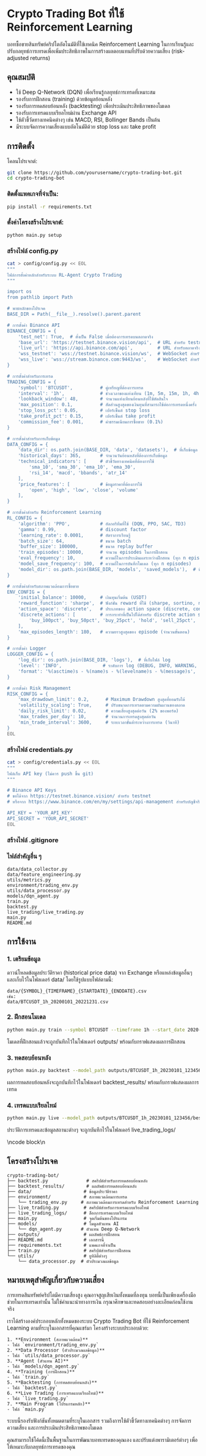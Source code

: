 # Crypto Trading Bot ที่ใช้ Reinforcement Learning

บอทซื้อขายสินทรัพย์คริปโตอัตโนมัติที่ใช้เทคนิค Reinforcement Learning ในการเรียนรู้และปรับกลยุทธ์การเทรดเพื่อเพิ่มประสิทธิภาพในการสร้างผลตอบแทนที่ปรับด้วยความเสี่ยง (risk-adjusted returns)

## คุณสมบัติ

- ใช้ Deep Q-Network (DQN) เพื่อเรียนรู้กลยุทธ์การเทรดที่เหมาะสม
- รองรับการฝึกสอน (training) ด้วยข้อมูลย้อนหลัง
- รองรับการทดสอบย้อนหลัง (backtesting) เพื่อประเมินประสิทธิภาพของโมเดล
- รองรับการเทรดแบบเรียลไทม์ผ่าน Exchange API
- ใช้ตัวชี้วัดทางเทคนิคต่างๆ เช่น MACD, RSI, Bollinger Bands เป็นต้น
- มีระบบจัดการความเสี่ยงแบบอัตโนมัติด้วย stop loss และ take profit

## การติดตั้ง

โคลนโปรเจกต์:
```bash
git clone https://github.com/yourusername/crypto-trading-bot.git
cd crypto-trading-bot
```

### ติดตั้งแพคเกจที่จำเป็น:

```bash
pip install -r requirements.txt
```
### ตั้งค่าโครงสร้างโปรเจกต์:

```bash
python main.py setup
```
### สร้างไฟล์ config.py
```bash
cat > config/config.py << EOL
"""
ไฟล์การตั้งค่าหลักสำหรับระบบ RL-Agent Crypto Trading
"""

import os
from pathlib import Path

# พาธหลักของโปรเจค
BASE_DIR = Path(__file__).resolve().parent.parent

# การตั้งค่า Binance API
BINANCE_CONFIG = {
    'test_net': True,  # ตั้งเป็น False เมื่อต้องการเทรดบนตลาดจริง
    'base_url': 'https://testnet.binance.vision/api',  # URL สำหรับ testnet
    'live_url': 'https://api.binance.com/api',         # URL สำหรับตลาดจริง
    'wss_testnet': 'wss://testnet.binance.vision/ws',  # WebSocket สำหรับ testnet
    'wss_live': 'wss://stream.binance.com:9443/ws',    # WebSocket สำหรับตลาดจริง
}

# การตั้งค่าสำหรับการเทรด
TRADING_CONFIG = {
    'symbol': 'BTCUSDT',          # คู่เหรียญที่ต้องการเทรด
    'interval': '1h',             # ช่วงเวลาของแท่งเทียน (1m, 5m, 15m, 1h, 4h, 1d)
    'lookback_window': 48,        # จำนวนแท่งเทียนย้อนหลังที่ใช้ตัดสินใจ
    'max_position': 0.1,          # สัดส่วนสูงสุดของเงินทุนที่สามารถใช้ต่อการเทรดหนึ่งครั้ง
    'stop_loss_pct': 0.05,        # เปอร์เซ็นต์ stop loss
    'take_profit_pct': 0.15,      # เปอร์เซ็นต์ take profit
    'commission_fee': 0.001,      # ค่าธรรมเนียมการซื้อขาย (0.1%)
}

# การตั้งค่าสำหรับการเก็บข้อมูล
DATA_CONFIG = {
    'data_dir': os.path.join(BASE_DIR, 'data', 'datasets'),  # ที่เก็บข้อมูล
    'historical_days': 365,       # จำนวนวันย้อนหลังที่ต้องการเก็บข้อมูล
    'technical_indicators': [     # ตัวชี้วัดทางเทคนิคที่ต้องการใช้
        'sma_10', 'sma_30', 'ema_10', 'ema_30', 
        'rsi_14', 'macd', 'bbands', 'atr_14'
    ],
    'price_features': [           # ข้อมูลราคาที่ต้องการใช้
        'open', 'high', 'low', 'close', 'volume'
    ],
}

# การตั้งค่าสำหรับ Reinforcement Learning
RL_CONFIG = {
    'algorithm': 'PPO',           # อัลกอริทึมที่ใช้ (DQN, PPO, SAC, TD3)
    'gamma': 0.99,                # discount factor
    'learning_rate': 0.0001,      # อัตราการเรียนรู้
    'batch_size': 64,             # ขนาด batch
    'buffer_size': 100000,        # ขนาด replay buffer
    'train_episodes': 10000,      # จำนวน episodes ในการฝึกสอน
    'eval_frequency': 10,         # ความถี่ในการประเมินผลระหว่างฝึกสอน (ทุก n episodes)
    'model_save_frequency': 100,  # ความถี่ในการบันทึกโมเดล (ทุก n episodes)
    'model_dir': os.path.join(BASE_DIR, 'models', 'saved_models'),  # ที่เก็บโมเดล
}

# การตั้งค่าสำหรับสภาพแวดล้อมการซื้อขาย
ENV_CONFIG = {
    'initial_balance': 10000,     # เงินทุนเริ่มต้น (USDT)
    'reward_function': 'sharpe',  # ฟังก์ชัน reward ที่ใช้ (sharpe, sortino, return, custom)
    'action_space': 'discrete',   # ประเภทของ action space (discrete, continuous)
    'discrete_actions': [         # การกระทำที่เป็นไปได้สำหรับ discrete action space
        'buy_100pct', 'buy_50pct', 'buy_25pct', 'hold', 'sell_25pct', 'sell_50pct', 'sell_100pct'
    ],
    'max_episodes_length': 180,   # ความยาวสูงสุดของ episode (จำนวนขั้นตอน)
}

# การตั้งค่า Logger
LOGGER_CONFIG = {
    'log_dir': os.path.join(BASE_DIR, 'logs'),  # ที่เก็บไฟล์ log
    'level': 'INFO',               # ระดับการ log (DEBUG, INFO, WARNING, ERROR, CRITICAL)
    'format': '%(asctime)s - %(name)s - %(levelname)s - %(message)s',
}

# การตั้งค่า Risk Management
RISK_CONFIG = {
    'max_drawdown_limit': 0.2,      # Maximum Drawdown สูงสุดที่ยอมรับได้
    'volatility_scaling': True,     # ปรับขนาดการเทรดตามความผันผวนของตลาด
    'daily_risk_limit': 0.02,       # ความเสี่ยงสูงสุดต่อวัน (2% ของพอร์ต)
    'max_trades_per_day': 10,       # จำนวนการเทรดสูงสุดต่อวัน
    'min_trade_interval': 3600,     # ระยะเวลาขั้นต่ำระหว่างการเทรด (วินาที)
}
EOL
```

### สร้างไฟล์ credentials.py
```bash
cat > config/credentials.py << EOL
"""
ไฟล์เก็บ API key (ไม่ควร push ขึ้น git)
"""

# Binance API Keys
# ขอได้จาก https://testnet.binance.vision/ สำหรับ testnet
# หรือจาก https://www.binance.com/en/my/settings/api-management สำหรับบัญชีจริง

API_KEY = 'YOUR_API_KEY'
API_SECRET = 'YOUR_API_SECRET'
EOL
```
### สร้างไฟล์ .gitignore

### ไฟล์สำคัญอื่น ๆ
```
data/data_collector.py
data/feature_engineering.py
utils/metrics.py
environment/trading_env.py
utils/data_processor.py
models/dqn_agent.py
train.py
backtest.py
live_trading/live_trading.py
main.py
README.md
```

## การใช้งาน
### 1. เตรียมข้อมูล
ดาวน์โหลดข้อมูลประวัติราคา (historical price data) จาก Exchange หรือแหล่งข้อมูลอื่นๆ และเก็บไว้ในโฟลเดอร์ data/ โดยใช้รูปแบบไฟล์ตามนี้:
```
data/{SYMBOL}_{TIMEFRAME}_{STARTDATE}_{ENDDATE}.csv
เช่น:
data/BTCUSDT_1h_20200101_20221231.csv
```
### 2. ฝึกสอนโมเดล
```bash
python main.py train --symbol BTCUSDT --timeframe 1h --start_date 2020-01-01 --end_date 2022-12-31 --episodes 1000
```
โมเดลที่ฝึกสอนแล้วจะถูกบันทึกไว้ในโฟลเดอร์ outputs/ พร้อมกับกราฟแสดงผลการฝึกสอน

### 3. ทดสอบย้อนหลัง
```bash
python main.py backtest --model_path outputs/BTCUSDT_1h_20230101_123456/best_model.h5 --symbol BTCUSDT --timeframe 1h --start_date 2023-01-01 --end_date 2023-12-31
```
ผลการทดสอบย้อนหลังจะถูกบันทึกไว้ในโฟลเดอร์ backtest_results/ พร้อมกับกราฟแสดงผลการเทรด
### 4. เทรดแบบเรียลไทม์
```bash 
python main.py live --model_path outputs/BTCUSDT_1h_20230101_123456/best_model.h5 --symbol BTCUSDT --timeframe 15m --exchange binance --api_key YOUR_API_KEY --api_secret YOUR_API_SECRET --duration 24
```
ประวัติการเทรดและข้อมูลสถานะต่างๆ จะถูกบันทึกไว้ในโฟลเดอร์ live_trading_logs/

\ncode block\n

## โครงสร้างโปรเจค
```
crypto-trading-bot/
├── backtest.py              # สคริปต์สำหรับการทดสอบย้อนหลัง
├── backtest_results/        # ผลลัพธ์การทดสอบย้อนหลัง
├── data/                   # ข้อมูลประวัติราคา
├── environment/            # สภาพแวดล้อมการเทรด
│   └── trading_env.py     # สภาพแวดล้อมการเทรดสำหรับ Reinforcement Learning
├── live_trading.py         # สคริปต์สำหรับการเทรดแบบเรียลไทม์
├── live_trading_logs/      # ล็อกการเทรดแบบเรียลไทม์
├── main.py                 # จุดเริ่มต้นของโปรแกรม
├── models/                 # โมดูลตัวแทน AI
│   └── dqn_agent.py       # ตัวแทน Deep Q-Network
├── outputs/                # ผลลัพธ์การฝึกสอน
├── README.md               # เอกสารนี้
├── requirements.txt        # แพคเกจที่จำเป็น
├── train.py                # สคริปต์สำหรับการฝึกสอน
└── utils/                  # ยูทิลิตี้ต่างๆ
    └── data_processor.py  # ตัวประมวลผลข้อมูล
```

## หมายเหตุสำคัญเกี่ยวกับความเสี่ยง
การเทรดสินทรัพย์คริปโตมีความเสี่ยงสูง คุณอาจสูญเสียเงินทั้งหมดที่ลงทุน บอทนี้เป็นเพียงเครื่องมือช่วยในการเทรดเท่านั้น ไม่ใช่คำแนะนำทางการเงิน กรุณาศึกษาและทดสอบอย่างละเอียดก่อนใช้งานจริง

เราได้สร้างองค์ประกอบหลักทั้งหมดของระบบ Crypto Trading Bot ที่ใช้ Reinforcement Learning ตามที่ระบุในเอกสารที่คุณแชร์มา โครงสร้างระบบประกอบด้วย:
```
1. **Environment (สภาพแวดล้อม)** 
- ไฟล์ `environment/trading_env.py`
2. **Data Processor (ตัวประมวลผลข้อมูล)** 
- ไฟล์ `utils/data_processor.py` 
3. **Agent (ตัวแทน AI)** 
- ไฟล์ `models/dqn_agent.py`
4. **Training (การฝึกสอน)** 
- ไฟล์ `train.py`
5. **Backtesting (การทดสอบย้อนหลัง)** 
- ไฟล์ `backtest.py`
6. **Live Trading (การเทรดแบบเรียลไทม์)** 
- ไฟล์ `live_trading.py`
7. **Main Program (โปรแกรมหลัก)** 
- ไฟล์ `main.py`
```
ระบบนี้รองรับฟังก์ชันทั้งหมดตามที่ระบุในเอกสาร รวมถึงการใช้ตัวชี้วัดทางเทคนิคต่างๆ การจัดการความเสี่ยง และการประเมินประสิทธิภาพของโมเดล

คุณสามารถใช้โค้ดนี้เป็นพื้นฐานในการพัฒนาบอทเทรดของคุณเอง และปรับแต่งพารามิเตอร์ต่างๆ เพื่อให้เหมาะกับกลยุทธ์การเทรดของคุณ